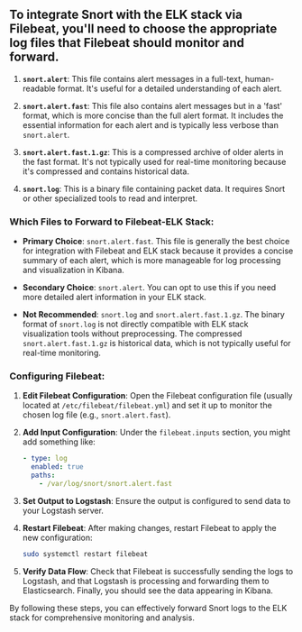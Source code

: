 ## To integrate Snort with the ELK stack via Filebeat, you'll need to choose the appropriate log files that Filebeat should monitor and forward. 
1. **`snort.alert`**: This file contains alert messages in a full-text, human-readable format. It's useful for a detailed understanding of each alert.

2. **`snort.alert.fast`**: This file also contains alert messages but in a 'fast' format, which is more concise than the full alert format. It includes the essential information for each alert and is typically less verbose than `snort.alert`.

3. **`snort.alert.fast.1.gz`**: This is a compressed archive of older alerts in the fast format. It's not typically used for real-time monitoring because it's compressed and contains historical data.

4. **`snort.log`**: This is a binary file containing packet data. It requires Snort or other specialized tools to read and interpret.

### Which Files to Forward to Filebeat-ELK Stack:

- **Primary Choice**: `snort.alert.fast`. This file is generally the best choice for integration with Filebeat and ELK stack because it provides a concise summary of each alert, which is more manageable for log processing and visualization in Kibana.

- **Secondary Choice**: `snort.alert`. You can opt to use this if you need more detailed alert information in your ELK stack.

- **Not Recommended**: `snort.log` and `snort.alert.fast.1.gz`. The binary format of `snort.log` is not directly compatible with ELK stack visualization tools without preprocessing. The compressed `snort.alert.fast.1.gz` is historical data, which is not typically useful for real-time monitoring.

### Configuring Filebeat:

1. **Edit Filebeat Configuration**:
   Open the Filebeat configuration file (usually located at `/etc/filebeat/filebeat.yml`) and set it up to monitor the chosen log file (e.g., `snort.alert.fast`).

2. **Add Input Configuration**:
   Under the `filebeat.inputs` section, you might add something like:
   ```yaml
   - type: log
     enabled: true
     paths:
       - /var/log/snort/snort.alert.fast
   ```

3. **Set Output to Logstash**:
   Ensure the output is configured to send data to your Logstash server.

4. **Restart Filebeat**:
   After making changes, restart Filebeat to apply the new configuration:
   ```bash
   sudo systemctl restart filebeat
   ```

5. **Verify Data Flow**:
   Check that Filebeat is successfully sending the logs to Logstash, and that Logstash is processing and forwarding them to Elasticsearch. Finally, you should see the data appearing in Kibana.

By following these steps, you can effectively forward Snort logs to the ELK stack for comprehensive monitoring and analysis.